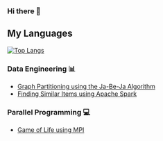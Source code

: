 ### Hi there 👋

## My Languages

[![Top Langs](https://github-readme-stats.vercel.app/api/top-langs/?username=NathanLabbe&layout=compact&bg_color=30,e96443,904e95&title_color=fff&text_color=fff)](https://github.com/NathanLabbe)

<!--
**NathanLabbe/NathanLabbe** is a ✨ _special_ ✨ repository because its `README.md` (this file) appears on your GitHub profile.

Here are some ideas to get you started:

- 🔭 I’m currently working on ...
- 🌱 I’m currently learning ...
- 👯 I’m looking to collaborate on ...
- 🤔 I’m looking for help with ...
- 💬 Ask me about ...
- 📫 How to reach me: ...
- 😄 Pronouns: ...
- ⚡ Fun fact: ...
-->
### Data Engineering 📊

* [Graph Partitioning using the Ja-Be-Ja Algorithm](https://github.com/NathanLabbe/Data_Mining_Grah_Partioning)
* [Finding Similar Items using Apache Spark](https://github.com/NathanLabbe/Data_Mining_Similar_Items)

### Parallel Programming 💻
* [Game of Life using MPI](https://github.com/NathanLabbe/GameOfLifeMPI)
